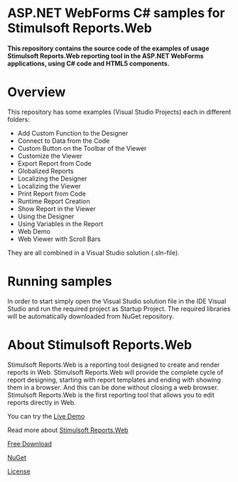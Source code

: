 # ASP.NET WebForms C# samples for Stimulsoft Reports.Web

#### This repository contains the source code of the examples of usage Stimulsoft Reports.Web reporting tool in the ASP.NET WebForms applications, using C# code and HTML5 components.

# Overview
This repository has some examples (Visual Studio Projects) each in different folders:
* Add Custom Function to the Designer
* Connect to Data from the Code
* Custom Button on the Toolbar of the Viewer
* Customize the Viewer
* Export Report from Code
* Globalized Reports
* Localizing the Designer
* Localizing the Viewer
* Print Report from Code
* Runtime Report Creation
* Show Report in the Viewer
* Using the Designer
* Using Variables in the Report
* Web Demo
* Web Viewer with Scroll Bars


They are all combined in a Visual Studio solution (.sln-file).

# Running samples
In order to start simply open the Visual Studio solution file in the IDE Visual Studio and run the required project as Startup Project. The required libraries will be automatically downloaded from NuGet repository.

# About Stimulsoft Reports.Web
Stimulsoft Reports.Web is a reporting tool designed to create and render reports in Web. Stimulsoft Reports.Web will provide the complete cycle of report designing, starting with report templates and ending with showing them in a browser. And this can be done without closing a web browser. Stimulsoft Reports.Web is the first reporting tool that allows you to edit reports directly in Web.

You can try the [Live Demo](http://demo.stimulsoft.com/#Net)

Read more about [Stimulsoft Reports.Web](https://www.stimulsoft.com/en/products/reports-web)

[Free Download](https://www.stimulsoft.com/en/downloads)

[NuGet](https://www.nuget.org/packages/Stimulsoft.Reports.Web)

[License](LICENSE.md)
